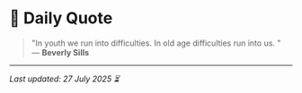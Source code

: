# 📜 Daily Quote

> "In youth we run into difficulties. In old age difficulties run into us. "  
> — **Beverly Sills**

---

_Last updated: 27 July 2025 ⏳_
